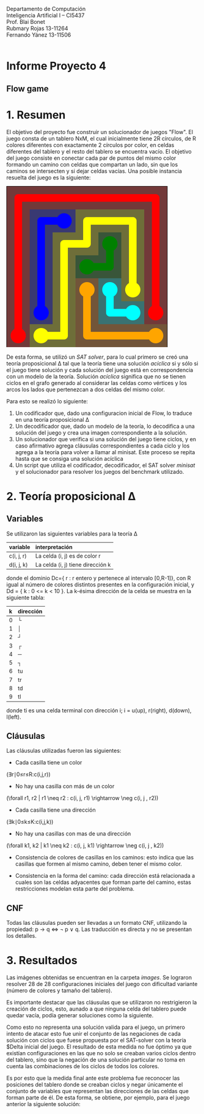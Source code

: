 Departamento de Computación<br>
Inteligencia Artificial I – CI5437<br>
Prof. Blai Bonet<br>
Rubmary Rojas 13-11264  <br>
Fernando Yánez 13-11506 <br>
<br>

# Informe Proyecto 4
## Flow game

# 1. Resumen

El objetivo del proyecto fue construir un solucionador de juegos "Flow". El juego consta de un tablero NxM, el cual inicialmente tiene 2R círculos, de R colores diferentes con exactamente 2 círculos por color, en celdas diferentes del tablero y el resto del tablero se encuentra vacío. El objetivo del juego consiste en conectar cada par de puntos del mismo color formando un camino con celdas que compartan un lado, sin que los caminos se intersecten y si dejar celdas vacías. Una posible instancia resuelta del juego es la siguiente:

![Alt text](/figures/solution.png?raw=true "Juego")

De esta forma, se utilizó un *SAT solver*, para lo cual primero se creó una teoría proposicional &Delta; tal que la teoría tiene una solución $acíclica$ si y sólo si el juego tiene solución y cada solución del juego está en correspondencia con un modelo de la teoría. Solución $acíclica$ significa que no se tienen ciclos en el grafo generado al considerar las celdas como vértices y los arcos los lados que pertenezcan a dos celdas del mismo color.

Para esto se realizó lo siguiente:
1. Un codificador que, dado una configuracion inicial de Flow, lo traduce en una teoría proposicional &Delta;
2. Un decodificador que, dado un modelo de la teoría, lo decodifica a una solución del juego y crea una imagen correspondiente a la solución.
3. Un solucionador que verifica si una solución del juego tiene ciclos, y en caso afirmativo agrega cláusulas correspondientes a cada ciclo y los agrega a la teoría para volver a llamar al minisat. Este proceso se repita hasta que se consiga una solución acíclica
4. Un script que utiliza el codificador, decodificador, el SAT solver *minisat* y el solucionador para resolver los juegos del benchmark utilizado.

# 2. Teoría proposicional &Delta;

## Variables

Se utilizaron las siguientes variables para la teoría &Delta;

| variable | interpretación |
| :-- | :-- |
| c(i, j, r) | La celda (i, j) es de color r |
| d(i, j, k) | La celda (i, j) tiene dirección k |

donde el dominio Dc={ r : r entero y pertenece al intervalo [0,R-1]}, con R igual al número de colores distintos presentes en la configuración inicial,
y Dd = { k : 0 <= k < 10 }. La k-ésima dirección de la celda se muestra en la siguiente tabla:

| k | dirección |
| :-- | :-- |
| 0 | └ |
| 1 | │ |
| 2 | ┘ |
| 3 | ┌ |
| 4 | ─ |
| 5 | ┐ |
| 6 | tu |
| 7 | tr |
| 8 | td |
| 9 | tl |

donde ti es una celda terminal con dirección i; i = u(up), r(right), d(down), l(left).

## Cláusulas

Las cláusulas utilizadas fueron las siguientes:

* Cada casilla tiene un color

(∃r∣0≤r≤R:c(i,j,r))

* No hay una casilla con más de un color

(\forall r1, r2 | r1 \neq r2 : c(i, j, r1) \rightarrow \neg c(i, j , r2))

* Cada casilla tiene una dirección

(∃k∣0≤k≤K:c(i,j,k))

* No hay una casillas con mas de una dirección

(\forall k1, k2 | k1 \neq k2 : c(i, j, k1) \rightarrow \neg c(i, j , k2))

* Consistencia de colores de casillas en los caminos: esto indica que las casillas que formen al mismo camino, deben tener el mismo color.

* Consistencia en la forma del camino: cada dirección está relacionada a cuales son las celdas adyacentes que forman parte del camino, estas restricciones modelan esta parte del problema.


## CNF

Todas las cláusulas pueden ser llevadas a un formato CNF, utilizando la propiedad: p &rightarrow; q &Leftrightarrow; &not; p &or; q. Las traducción es directa y no se presentan los detalles.

# 3. Resultados

Las imágenes obtenidas se encuentran en la carpeta *images*. Se lograron resolver 28 de 28 configuraciones iniciales del juego con dificultad variante (número de colores y tamaño del tablero).

Es importante destacar que las cláusulas que se utilizaron no restrigieron la creación de ciclos, esto, aunado a que ninguna celda del tablero puede quedar vacía, podía generar soluciones como la siguiente.

Como esto no representa una solución valida para el juego, un primero intento de atacar esto fue unir el conjunto de las negaciones de cada solución con ciclos que fuese propuesta por el SAT-solver con la teoría $Delta inicial del juego. El resultado de esta medida no fue óptimo ya que existían configuraciones en las que no solo se creaban varios ciclos dentro del tablero, sino que la negación de una solución particular no toma en cuenta las combinaciones de los ciclos de todos los colores.

Es por esto que la medida final ante este problema fue reconocer las posiciones del tablero donde se creaban ciclos y negar únicamente el conjunto de variables que representan las direcciones de las celdas que forman parte de él. De esta forma, se obtiene, por ejemplo, para el juego anterior la siguiente solución:
